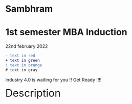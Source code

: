 # Sambhram

# 1st semester MBA Induction 

22nd february 2022 


```diff
- text in red
+ text in green
! text in orange
# text in gray
```

Industry 4.0 is waiting for you !!
Get Ready !!!!

<font size="+3"> Description </font>
